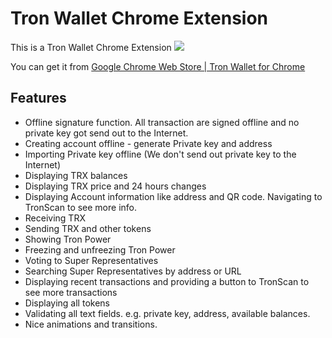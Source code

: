 # Tron Wallet Chrome Extension

This is a Tron Wallet Chrome Extension 
<img src="https://user-images.githubusercontent.com/39786138/40782626-465196a0-6523-11e8-8b2e-841e12fdfa38.png">

You can get it from [Google Chrome Web Store | Tron Wallet for Chrome](https://chrome.google.com/webstore/detail/tron-wallet-for-chrome/nlojapkcleceehbbknkkjamcpmaliabo)

## Features
* Offline signature function. All transaction are signed offline and no private key got send out to the Internet.
* Creating account offline - generate Private key and address 
* Importing Private key offline (We don't send out private key to the Internet)
* Displaying TRX balances
* Displaying TRX price and 24 hours changes
* Displaying Account information like address and QR code. Navigating to TronScan to see more info.
* Receiving TRX
* Sending TRX and other tokens
* Showing Tron Power
* Freezing and unfreezing Tron Power
* Voting to Super Representatives
* Searching Super Representatives by address or URL
* Displaying recent transactions and providing a button to TronScan to see more transactions
* Displaying all tokens
* Validating all text fields. e.g. private key, address, available balances.
* Nice animations and transitions.


